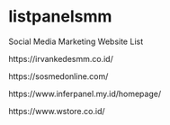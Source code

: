 # listpanelsmm
Social Media Marketing Website List
<p>https://irvankedesmm.co.id/</p>
<p>https://sosmedonline.com/</p>
<p>https://www.inferpanel.my.id/homepage/</p>
<p>https://www.wstore.co.id/</p>

